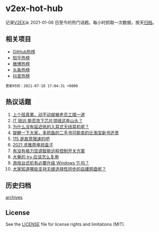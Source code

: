 # v2ex-hot-hub

 记录[V2EX](https://www.v2ex.com/)从 2021-01-06 日至今的热门话题。每小时抓取一次数据，按天[归档](archives)。
 
 ## 相关项目

- [GitHub热榜](https://github.com/lonnyzhang423/github-hot-hub)
- [知乎热榜](https://github.com/lonnyzhang423/zhihu-hot-hub)
- [微博热榜](https://github.com/lonnyzhang423/weibo-hot-hub)
- [头条热榜](https://github.com/lonnyzhang423/toutiao-hot-hub)
- [抖音热榜](https://github.com/lonnyzhang423/douyin-hot-hub)


 `更新时间：2021-07-18 17:04:31 +0800`

## 热议话题

1. [上个班真累，动不动就被老员工摆一道](https://www.v2ex.com/t/790098)
1. [IT 培训 能否攻下芯片领域这座山头？](https://www.v2ex.com/t/790142)
1. [为什么没有延迟低的入耳式无线耳机呢？](https://www.v2ex.com/t/790097)
1. [提醒一下大家，多抓鱼的二手书可能卖的比淘宝新书还贵](https://www.v2ex.com/t/790135)
1. [115 是故意限速的吧](https://www.v2ex.com/t/790160)
1. [2021 求推荐电视盒子](https://www.v2ex.com/t/790113)
1. [有没有格力空调智能远程控制开关方案](https://www.v2ex.com/t/790154)
1. [大量的 try 应该怎么复用](https://www.v2ex.com/t/790153)
1. [游戏台式机有必要升级 Windows 11 吗？](https://www.v2ex.com/t/790184)
1. [大家知道哪些支持无缝选择性同步的自建网盘呢？](https://www.v2ex.com/t/790112)

## 历史归档

[archives](archives)

## License

See the [LICENSE](LICENSE) file for license rights and limitations (MIT).
